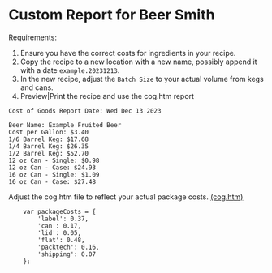 # Custom Report for Beer Smith

Requirements:
1. Ensure you have the correct costs for ingredients in your recipe.
2. Copy the recipe to a new location with a new name, possibly append it with a date `example.20231213`.
3. In the new recipe, adjust the `Batch Size` to your actual volume from kegs and cans.
4. Preview|Print the recipe and use the cog.htm report

```
Cost of Goods Report Date: Wed Dec 13 2023

Beer Name: Example Fruited Beer
Cost per Gallon: $3.40
1/6 Barrel Keg: $17.68
1/4 Barrel Keg: $26.35
1/2 Barrel Keg: $52.70
12 oz Can - Single: $0.98
12 oz Can - Case: $24.93
16 oz Can - Single: $1.09
16 oz Can - Case: $27.48
```

Adjust the cog.htm file to reflect your actual package costs. [(cog.htm)](https://github.com/cov3rt/beersmith_cog_report/blob/main/cog.htm?plain=1#L8)
```
    var packageCosts = {
        'label': 0.37,
        'can': 0.17,
        'lid': 0.05,
        'flat': 0.48,
        'packtech': 0.16,
        'shipping': 0.07
    };
```
